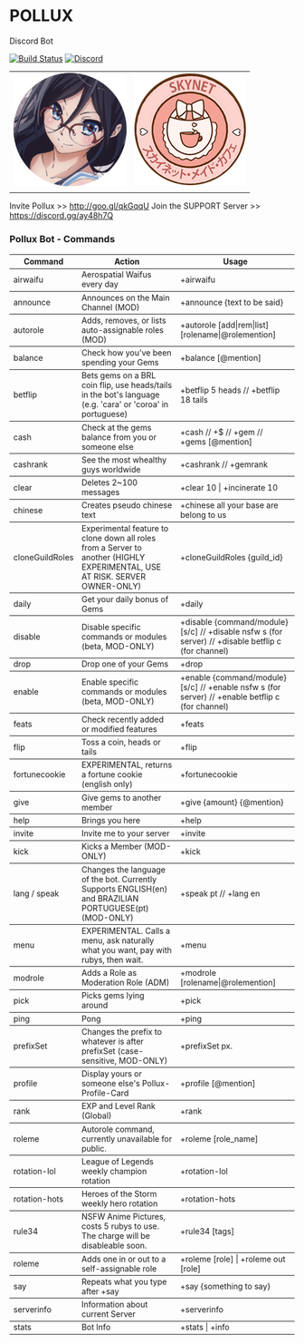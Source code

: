 
# **POLLUX**
Discord Bot 

[![Build Status](https://travis-ci.org/LucasFlicky/polluxbot.svg?branch=master)](https://travis-ci.org/LucasFlicky/polluxbot)
[![Discord](https://discordapp.com/api/guilds/248285312353173505/widget.png)](https://discord.gg/ay48h7Q)

|     |    |
|:-------------|-------------:|
| ![Pollux](./avis/7.png)              |                ![Pollux](./avis/skynet.png)        | 
|     |    |


Invite Pollux >> http://goo.gl/qkGqqU
Join the SUPPORT Server >> https://discord.gg/ay48h7Q




### Pollux Bot - Commands

<table id="theOne">

<tbody>

<tr>

<th>Command</th>

<th>Action</th>

<th>Usage</th>

</tr>

</tbody>

<tbody>

<tr>

<td class="command">airwaifu</td>

<td class="act">Aerospatial Waifus every day</td>

<td class="usage">+airwaifu</td>

</tr>

</tbody>

<tbody>

<tr>

<td class="command">announce</td>

<td class="act">Announces on the Main Channel (MOD)</td>

<td class="usage">+announce {text to be said}</td>

</tr>

</tbody>

<tbody>

<tr>

<td class="command">autorole</td>

<td class="act">Adds, removes, or lists auto-assignable roles (MOD)</td>

<td class="usage">+autorole [add|rem|list] [rolename|@rolemention]</td>

</tr>

</tbody>

<tbody>

<tr>

<td class="command">balance</td>

<td class="act">Check how you've been spending your Gems</td>

<td class="usage">+balance [@mention]</td>

</tr>

</tbody>

<tbody>

<tr>

<td class="command">betflip</td>

<td class="act">Bets gems on a BRL coin flip, use heads/tails in the bot's language (e.g. 'cara' or 'coroa' in portuguese)</td>

<td class="usage">+betflip 5 heads // +betflip 18 tails</td>

</tr>

</tbody>

<tbody>

<tr>

<td class="command">cash</td>

<td class="act">Check at the gems balance from you or someone else</td>

<td class="usage">+cash // +$ // +gem // +gems [@mention]</td>

</tr>

</tbody>

<tbody>

<tr>

<td class="command">cashrank</td>

<td class="act">See the most whealthy guys worldwide</td>

<td class="usage">+cashrank // +gemrank</td>

</tr>

</tbody>

<tbody>

<tr>

<td class="command">clear</td>

<td class="act">Deletes 2~100 messages</td>

<td class="usage">+clear 10 | +incinerate 10</td>

</tr>

</tbody>

<tbody>

<tr>

<td class="command">chinese</td>

<td class="act">Creates pseudo chinese text</td>

<td class="usage">+chinese all your base are belong to us</td>

</tr>

</tbody>

<tbody>

<tr>

<td class="command">cloneGuildRoles</td>

<td class="act">Experimental feature to clone down all roles from a Server to another (HIGHLY EXPERIMENTAL, USE AT RISK. SERVER OWNER-ONLY)</td>

<td class="usage">+cloneGuildRoles {guild_id}</td>

</tr>

</tbody>

<tbody>

<tr>

<td class="command">daily</td>

<td class="act">Get your daily bonus of Gems</td>

<td class="usage">+daily</td>

</tr>

</tbody>

<tbody>

<tr>

<td class="command">disable</td>

<td class="act">Disable specific commands or modules (beta, MOD-ONLY)</td>

<td class="usage">+disable {command/module} [s/c] // +disable nsfw s (for server) // +disable betflip c (for channel)</td>

</tr>

</tbody>

<tbody>

<tr>

<td class="command">drop</td>

<td class="act">Drop one of your Gems</td>

<td class="usage">+drop</td>

</tr>

</tbody>

<tbody>

<tr>

<td class="command">enable</td>

<td class="act">Enable specific commands or modules (beta, MOD-ONLY)</td>

<td class="usage">+enable {command/module} [s/c] // +enable nsfw s (for server) // +enable betflip c (for channel)</td>

</tr>

</tbody>

<tbody>

<tr>

<td class="command">feats</td>

<td class="act">Check recently added or modified features</td>

<td class="usage">+feats</td>

</tr>

</tbody>

<tbody>

<tr>

<td class="command">flip</td>

<td class="act">Toss a coin, heads or tails</td>

<td class="usage">+flip</td>

</tr>

</tbody>

<tbody>

<tr>

<td class="command">fortunecookie</td>

<td class="act">EXPERIMENTAL, returns a fortune cookie (english only)</td>

<td class="usage">+fortunecookie</td>

</tr>

</tbody>

<tbody>

<tr>

<td class="command">give</td>

<td class="act">Give gems to another member</td>

<td class="usage">+give {amount} {@mention}</td>

</tr>

</tbody>

<tbody>

<tr>

<td class="command">help</td>

<td class="act">Brings you here</td>

<td class="usage">+help</td>

</tr>

</tbody>

<tbody>

<tr>

<td class="command">invite</td>

<td class="act">Invite me to your server</td>

<td class="usage">+invite</td>

</tr>

</tbody>

<tbody>

<tr>

<td class="command">kick</td>

<td class="act">Kicks a Member (MOD-ONLY)</td>

<td class="usage">+kick</td>

</tr>

</tbody>

<tbody>

<tr>

<td class="command">lang / speak</td>

<td class="act">Changes the language of the bot. Currently Supports ENGLISH(en) and BRAZILIAN PORTUGUESE(pt) (MOD-ONLY)</td>

<td class="usage">+speak pt // +lang en</td>

</tr>

</tbody>

<tbody>

<tr>

<td class="command">menu</td>

<td class="act">EXPERIMENTAL. Calls a menu, ask naturally what you want, pay with rubys, then wait.</td>

<td class="usage">+menu</td>

</tr>

</tbody>

<tbody>

<tr>

<td class="command">modrole</td>

<td class="act">Adds a Role as Moderation Role (ADM)</td>

<td class="usage">+modrole [rolename|@rolemention]</td>

</tr>

</tbody>

<tbody>

<tr>

<td class="command">pick</td>

<td class="act">Picks gems lying around</td>

<td class="usage">+pick</td>

</tr>

</tbody>

<tbody>

<tr>

<td class="command">ping</td>

<td class="act">Pong</td>

<td class="usage">+ping</td>

</tr>

</tbody>

<tbody>

<tr>

<td class="command">prefixSet</td>

<td class="act">Changes the prefix to whatever is after prefixSet (case-sensitive, MOD-ONLY)</td>

<td class="usage">+prefixSet px.</td>

</tr>

</tbody>

<tbody>

<tr>

<td class="command">profile</td>

<td class="act">Display yours or someone else's Pollux-Profile-Card</td>

<td class="usage">+profile [@mention]</td>

</tr>

</tbody>

<tbody>

<tr>

<td class="command">rank</td>

<td class="act">EXP and Level Rank (Global)</td>

<td class="usage">+rank</td>

</tr>

</tbody>

<tbody>

<tr>

<td class="command">roleme</td>

<td class="act">Autorole command, currently unavailable for public.</td>

<td class="usage">+roleme [role_name]</td>

</tr>

</tbody>

<tbody>

<tr>

<td class="command">rotation-lol</td>

<td class="act">League of Legends weekly champion rotation</td>

<td class="usage">+rotation-lol</td>

</tr>

</tbody>

<tbody>

<tr>

<td class="command">rotation-hots</td>

<td class="act">Heroes of the Storm weekly hero rotation</td>

<td class="usage">+rotation-hots</td>

</tr>

</tbody>

<tbody>

<tr>

<td class="command">rule34</td>

<td class="act">NSFW Anime Pictures, costs 5 rubys to use. The charge will be disableable soon.</td>

<td class="usage">+rule34 [tags]</td>

</tr>

</tbody>

<tbody>

<tr>

<td class="command">roleme</td>

<td class="act">Adds one in or out to a self-assignable role</td>

<td class="usage">+roleme [role] | +roleme out [role]</td>

</tr>

</tbody>

<tbody>

<tr>

<td class="command">say</td>

<td class="act">Repeats what you type after +say</td>

<td class="usage">+say {something to say}</td>

</tr>

</tbody>

<tbody>

<tr>

<td class="command">serverinfo</td>

<td class="act">Information about current Server</td>

<td class="usage">+serverinfo</td>

</tr>

</tbody>

<tbody>

<tr>

<td class="command">stats</td>

<td class="act">Bot Info</td>

<td class="usage">+stats | +info</td>

</tr>

</tbody>

</table>
